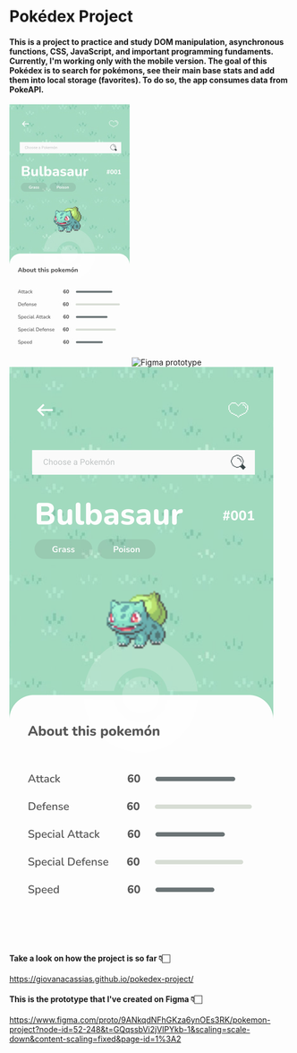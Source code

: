 # Pokédex Project

<h4>This is a project to practice and study DOM manipulation, asynchronous functions, CSS, JavaScript, and important programming fundaments. Currently, I'm working only with the mobile version. The goal of this Pokédex is to search for pokémons, see their main base stats and add them into local storage (favorites). To do so, the app consumes data from PokeAPI.</h4>

![Figma prototype](images/searching-pokemon-50.jpg)
![Figma prototype](images/searching-pokemon-50.png)
![Figma prototype](images/searching-pokemon-svg.svg)

<h4> Take a look on how the project is so far 👇🏻</h4>

<a>https://giovanacassias.github.io/pokedex-project/</a>

<h4>This is the prototype that I've created on Figma 👇🏻</h4>

<a>https://www.figma.com/proto/9ANkqdNFhGKza6ynOEs3RK/pokemon-project?node-id=52-248&t=GQqssbVi2jVIPYkb-1&scaling=scale-down&content-scaling=fixed&page-id=1%3A2<a>
